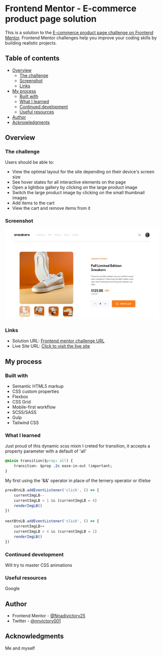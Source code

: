# Frontend Mentor - E-commerce product page solution

This is a solution to the [E-commerce product page challenge on Frontend Mentor](https://www.frontendmentor.io/challenges/ecommerce-product-page-UPsZ9MJp6). Frontend Mentor challenges help you improve your coding skills by building realistic projects.

## Table of contents

- [Overview](#overview)
  - [The challenge](#the-challenge)
  - [Screenshot](#screenshot)
  - [Links](#links)
- [My process](#my-process)
  - [Built with](#built-with)
  - [What I learned](#what-i-learned)
  - [Continued development](#continued-development)
  - [Useful resources](#useful-resources)
- [Author](#author)
- [Acknowledgments](#acknowledgments)


## Overview

### The challenge

Users should be able to:

- View the optimal layout for the site depending on their device's screen size
- See hover states for all interactive elements on the page
- Open a lightbox gallery by clicking on the large product image
- Switch the large product image by clicking on the small thumbnail images
- Add items to the cart
- View the cart and remove items from it

### Screenshot

![](./images/Web%20capture_2-1-2023_195554_localhost.jpeg)


### Links

- Solution URL: [Frontend mentor challenge URL](https://www.frontendmentor.io/solutions/ecommerce-product-page-SHGcZFM3c1)
- Live Site URL: [Click to visit the live site](https://ecommerce-product-page-vic.vercel.app)

## My process

### Built with

- Semantic HTML5 markup
- CSS custom properties
- Flexbox
- CSS Grid
- Mobile-first workflow
- SCSS/SASS
- Gulp
- Tailwind CSS



### What I learned


Just proud of this dynamic scss mixin I creted for transition, it accepts a property parameter with a default of 'all'

```css
@mixin transition($prop: all) {
    transition: $prop .2s ease-in-out !important;
}
```

My first using the '&&' operator in place of the ternery operator or if/else
```js
prevBtnLB.addEventListener('click', () => {
    currentImgLB--
    currentImgLB < 1 && (currentImgLB = 4)
    renderImgLB()
})

nextBtnLB.addEventListener('click', () => {
    currentImgLB++
    currentImgLB > 4 && (currentImgLB = 1)
    renderImgLB()
})
```


### Continued development

Will try to master CSS animations


### Useful resources

Google



## Author
- Frontend Mentor - [@Nnadivictory25](https://www.frontendmentor.io/profile/Nnadivictory25)
- Twitter - [@nnvictory001](https://www.twitter.com/nnvictory001)


## Acknowledgments


Me and myself
